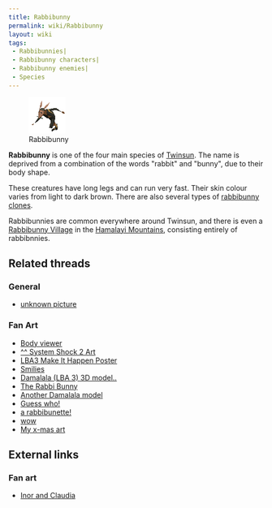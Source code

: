 ```yaml
---
title: Rabbibunny
permalink: wiki/Rabbibunny
layout: wiki
tags:
 - Rabbibunnies| 
 - Rabbibunny characters| 
 - Rabbibunny enemies| 
 - Species
---
```


<figure>
<img src="assets/lba2/_characters/lapichonanim.gif" title="Rabbibunny"
width="72" />
<figcaption>Rabbibunny</figcaption>
</figure>

**Rabbibunny** is one of the four main species of
[Twinsun](Twinsun "wikilink"). The name is deprived from a combination
of the words "rabbit" and "bunny", due to their body shape.

These creatures have long legs and can run very fast. Their skin colour
varies from light to dark brown. There are also several types of
[rabbibunny clones](rabbibunny_clone "wikilink").

Rabbibunnies are common everywhere around Twinsun, and there is even a
[Rabbibunny Village](Rabbibunny_Village "wikilink") in the [Hamalayi
Mountains](Hamalayi_Mountains "wikilink"), consisting entirely of
rabbibnnies.

## Related threads

### General

- [unknown picture](https://forum.magicball.net/showthread.php?t=3195)

### Fan Art

- [Body viewer](https://forum.magicball.net/showthread.php?t=11154)
- [^^ System Shock 2
  Art](https://forum.magicball.net/showthread.php?t=10936)
- [LBA3 Make It Happen
  Poster](https://forum.magicball.net/showthread.php?t=10429)
- [Smilies](https://forum.magicball.net/showthread.php?t=10774)
- [Damalala (LBA 3) 3D
  model..](https://forum.magicball.net/showthread.php?t=10248)
- [The Rabbi Bunny](https://forum.magicball.net/showthread.php?t=10649)
- [Another Damalala
  model](https://forum.magicball.net/showthread.php?t=10285)
- [Guess who!](https://forum.magicball.net/showthread.php?t=10209)
- [a rabbibunette!](https://forum.magicball.net/showthread.php?t=8332)
- [wow](http://forum.magicball.net/showthread.php?p=34339#post34339)
- [My x-mas art](https://forum.magicball.net/showthread.php?t=4757)

## External links

### Fan art

- [Inor and Claudia](http://www.deviantart.com/view/11302613/)
